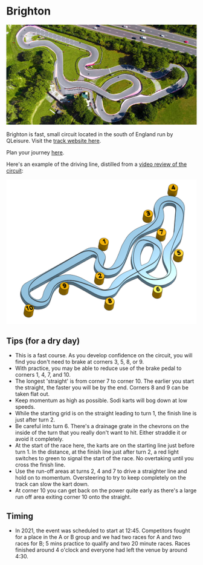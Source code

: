 # Brighton

![Aerial View](images/Brighton-AerialView.jpg)

Brighton is fast, small circuit located in the south of England run by QLeisure. Visit the [track website here](https://www.brightonkarting.co.uk/).

Plan your journey [here](https://www.google.com/maps/place/QLeisure/@50.9229007,-0.1974463,17z/data=!3m1!4b1!4m5!3m4!1s0x4875921dada7ec4b:0xa2c095f7b5f0dff4!8m2!3d50.9228973!4d-0.1952576).

Here's an example of the driving line, distilled from a [video review of the circuit](https://youtu.be/Kju8yiZ_y14?t=165):

![Driving Line](images/Brighton-DrivingLine.png)

## Tips (for a dry day)
* This is a fast course. As you develop confidence on the circuit, you will find you don't need to brake at corners 3, 5, 8, or 9.
* With practice, you may be able to reduce use of the brake pedal to corners 1, 4, 7, and 10.
* The longest 'straight' is from corner 7 to corner 10. The earlier you start the straight, the faster you will be by the end. Corners 8 and 9 can be taken flat out.
* Keep momentum as high as possible. Sodi karts will bog down at low speeds.
* While the starting grid is on the straight leading to turn 1, the finish line is just after turn 2.
* Be careful into turn 6. There's a drainage grate in the chevrons on the inside of the turn that you really don't want to hit. Either straddle it or avoid it completely.
* At the start of the race here, the karts are on the starting line just before turn 1. In the distance, at the finish line just after turn 2, a red light switches to green to signal the start of the race. No overtaking until you cross the finish line.
* Use the run-off areas at turns 2, 4 and 7 to drive a straighter line and hold on to momentum. Oversteering to try to keep completely on the track can slow the kart down.
* At corner 10 you can get back on the power quite early as there's a large run off area exiting corner 10 onto the straight.

## Timing

* In 2021, the event was scheduled to start at 12:45. Competitors fought for a place in the A or B group and we had two races for A and two races for B; 5 mins practice to qualify and two 20 minute races. Races finished around 4 o'clock and everyone had left the venue by around 4:30.
